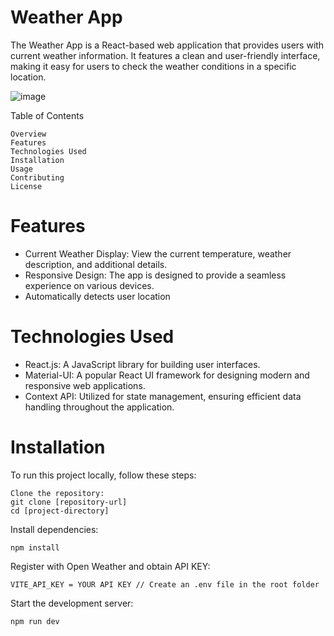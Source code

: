 # Weather App

The Weather App is a React-based web application that provides users with current weather information. It features a clean and user-friendly interface, making it easy for users to check the weather conditions in a specific location.



![image](https://github.com/akmalpopalzi98/weather-app/assets/105284469/8c0138ef-1a4d-4247-96a5-b297dce1ddc2)




Table of Contents

    Overview
    Features
    Technologies Used
    Installation
    Usage
    Contributing
    License

# Features

- Current Weather Display: View the current temperature, weather description, and additional details.
- Responsive Design: The app is designed to provide a seamless experience on various devices.
- Automatically detects user location

# Technologies Used

- React.js: A JavaScript library for building user interfaces.
- Material-UI: A popular React UI framework for designing modern and responsive web applications.
- Context API: Utilized for state management, ensuring efficient data handling throughout the application.


# Installation

To run this project locally, follow these steps:

    Clone the repository:
    git clone [repository-url]
    cd [project-directory]

Install dependencies:

    npm install

Register with Open Weather and obtain API KEY:

    VITE_API_KEY = YOUR API KEY // Create an .env file in the root folder

    
Start the development server:

    npm run dev
